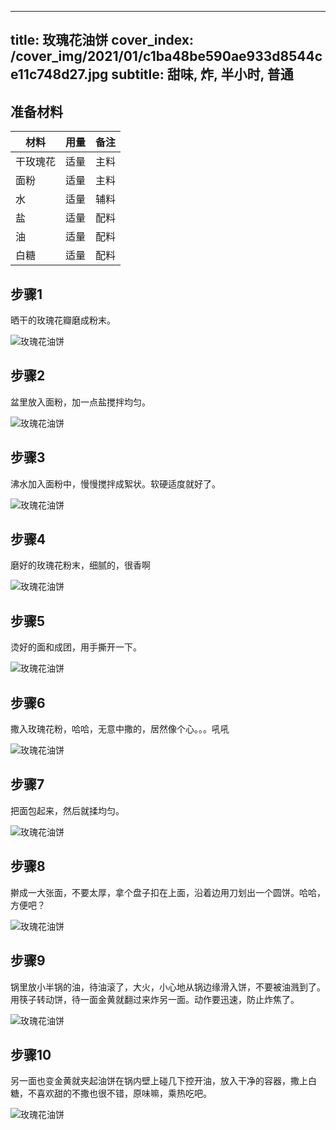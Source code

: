 
---
title: 玫瑰花油饼
cover_index: /cover_img/2021/01/c1ba48be590ae933d8544ce11c748d27.jpg
subtitle: 甜味, 炸, 半小时, 普通
---

## 准备材料

| 材料     | 用量 | 备注|
| ------- | ----- | --- |
| 干玫瑰花 | 适量| 主料 |
| 面粉 | 适量| 主料 |
| 水 | 适量| 辅料 |
| 盐 | 适量| 配料 |
| 油 | 适量| 配料 |
| 白糖 | 适量| 配料 |

## 步骤1

晒干的玫瑰花瓣磨成粉末。

![玫瑰花油饼](https://i8.meishichina.com/attachment/recipe/201010/201010161800520.jpg?x-oss-process=style/p320) 

## 步骤2

盆里放入面粉，加一点盐搅拌均匀。

![玫瑰花油饼](https://i8.meishichina.com/attachment/recipe/201010/201010161801494.jpg?x-oss-process=style/p320) 

## 步骤3

沸水加入面粉中，慢慢搅拌成絮状。软硬适度就好了。

![玫瑰花油饼](https://i8.meishichina.com/attachment/recipe/201010/201010161803365.jpg?x-oss-process=style/p320) 

## 步骤4

磨好的玫瑰花粉末，细腻的，很香啊

![玫瑰花油饼](https://i8.meishichina.com/attachment/recipe/201010/201010161805225.jpg?x-oss-process=style/p320) 

## 步骤5

烫好的面和成团，用手撕开一下。

![玫瑰花油饼](https://i8.meishichina.com/attachment/recipe/201010/201010161807127.jpg?x-oss-process=style/p320) 

## 步骤6

撒入玫瑰花粉，哈哈，无意中撒的，居然像个心。。。吼吼

![玫瑰花油饼](https://i8.meishichina.com/attachment/recipe/201010/201010161808550.jpg?x-oss-process=style/p320) 

## 步骤7

把面包起来，然后就揉均匀。

![玫瑰花油饼](https://i8.meishichina.com/attachment/recipe/201010/201010161810044.jpg?x-oss-process=style/p320) 

## 步骤8

擀成一大张面，不要太厚，拿个盘子扣在上面，沿着边用刀划出一个圆饼。哈哈，方便吧？

![玫瑰花油饼](https://i8.meishichina.com/attachment/recipe/201010/201010161812491.jpg?x-oss-process=style/p320) 

## 步骤9

锅里放小半锅的油，待油滚了，大火，小心地从锅边缘滑入饼，不要被油溅到了。用筷子转动饼，待一面金黄就翻过来炸另一面。动作要迅速，防止炸焦了。

![玫瑰花油饼](https://i8.meishichina.com/attachment/recipe/201010/201010161817175.jpg?x-oss-process=style/p320) 

## 步骤10

另一面也变金黄就夹起油饼在锅内壁上碰几下控开油，放入干净的容器，撒上白糖，不喜欢甜的不撒也很不错，原味嘛，乘热吃吧。

![玫瑰花油饼](https://i8.meishichina.com/attachment/recipe/201010/201010161827055.jpg?x-oss-process=style/p320) 

